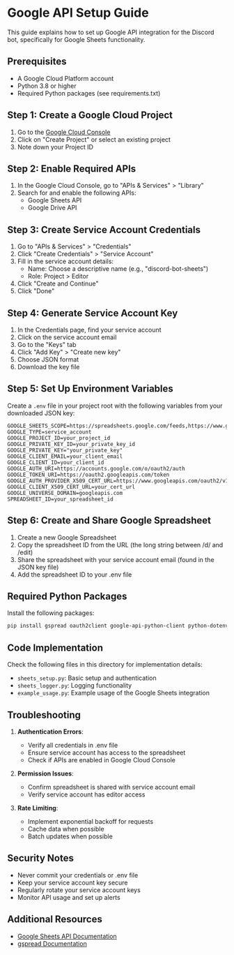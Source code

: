 # Google API Setup Guide

This guide explains how to set up Google API integration for the Discord bot, specifically for Google Sheets functionality.

## Prerequisites

- A Google Cloud Platform account
- Python 3.8 or higher
- Required Python packages (see requirements.txt)

## Step 1: Create a Google Cloud Project

1. Go to the [Google Cloud Console](https://console.cloud.google.com/)
2. Click on "Create Project" or select an existing project
3. Note down your Project ID

## Step 2: Enable Required APIs

1. In the Google Cloud Console, go to "APIs & Services" > "Library"
2. Search for and enable the following APIs:
   - Google Sheets API
   - Google Drive API

## Step 3: Create Service Account Credentials

1. Go to "APIs & Services" > "Credentials"
2. Click "Create Credentials" > "Service Account"
3. Fill in the service account details:
   - Name: Choose a descriptive name (e.g., "discord-bot-sheets")
   - Role: Project > Editor
4. Click "Create and Continue"
5. Click "Done"

## Step 4: Generate Service Account Key

1. In the Credentials page, find your service account
2. Click on the service account email
3. Go to the "Keys" tab
4. Click "Add Key" > "Create new key"
5. Choose JSON format
6. Download the key file

## Step 5: Set Up Environment Variables

Create a `.env` file in your project root with the following variables from your downloaded JSON key:

```env
GOOGLE_SHEETS_SCOPE=https://spreadsheets.google.com/feeds,https://www.googleapis.com/auth/drive
GOOGLE_TYPE=service_account
GOOGLE_PROJECT_ID=your_project_id
GOOGLE_PRIVATE_KEY_ID=your_private_key_id
GOOGLE_PRIVATE_KEY="your_private_key"
GOOGLE_CLIENT_EMAIL=your_client_email
GOOGLE_CLIENT_ID=your_client_id
GOOGLE_AUTH_URI=https://accounts.google.com/o/oauth2/auth
GOOGLE_TOKEN_URI=https://oauth2.googleapis.com/token
GOOGLE_AUTH_PROVIDER_X509_CERT_URL=https://www.googleapis.com/oauth2/v1/certs
GOOGLE_CLIENT_X509_CERT_URL=your_cert_url
GOOGLE_UNIVERSE_DOMAIN=googleapis.com
SPREADSHEET_ID=your_spreadsheet_id
```

## Step 6: Create and Share Google Spreadsheet

1. Create a new Google Spreadsheet
2. Copy the spreadsheet ID from the URL (the long string between /d/ and /edit)
3. Share the spreadsheet with your service account email (found in the JSON key file)
4. Add the spreadsheet ID to your .env file

## Required Python Packages

Install the following packages:

```bash
pip install gspread oauth2client google-api-python-client python-dotenv
```

## Code Implementation

Check the following files in this directory for implementation details:
- `sheets_setup.py`: Basic setup and authentication
- `sheets_logger.py`: Logging functionality
- `example_usage.py`: Example usage of the Google Sheets integration

## Troubleshooting

1. **Authentication Errors**:
   - Verify all credentials in .env file
   - Ensure service account has access to the spreadsheet
   - Check if APIs are enabled in Google Cloud Console

2. **Permission Issues**:
   - Confirm spreadsheet is shared with service account email
   - Verify service account has editor access

3. **Rate Limiting**:
   - Implement exponential backoff for requests
   - Cache data when possible
   - Batch updates when possible

## Security Notes

- Never commit your credentials or .env file
- Keep your service account key secure
- Regularly rotate your service account keys
- Monitor API usage and set up alerts

## Additional Resources

- [Google Sheets API Documentation](https://developers.google.com/sheets/api)
- [gspread Documentation](https://docs.gspread.org/) 